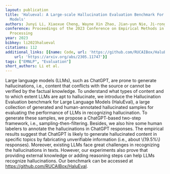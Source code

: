 ```yaml
---
layout: publication
title: 'Halueval: A Large-scale Hallucination Evaluation Benchmark For Large Language
  Models'
authors: Junyi Li, Xiaoxue Cheng, Wayne Xin Zhao, Jian-yun Nie, Ji-rong Wen
conference: Proceedings of the 2023 Conference on Empirical Methods in Natural Language
  Processing
year: 2023
bibkey: li2023halueval
citations: 112
additional_links: [{name: Code, url: 'https://github.com/RUCAIBox/HaluEval'}, {name: Paper,
    url: 'https://arxiv.org/abs/2305.11747'}]
tags: ["EMNLP", "Evaluation"]
short_authors: Li et al.
---
```

Large language models (LLMs), such as ChatGPT, are prone to generate
hallucinations, i.e., content that conflicts with the source or cannot be
verified by the factual knowledge. To understand what types of content and to
which extent LLMs are apt to hallucinate, we introduce the Hallucination
Evaluation benchmark for Large Language Models (HaluEval), a large collection
of generated and human-annotated hallucinated samples for evaluating the
performance of LLMs in recognizing hallucination. To generate these samples, we
propose a ChatGPT-based two-step framework, i.e., sampling-then-filtering.
Besides, we also hire some human labelers to annotate the hallucinations in
ChatGPT responses. The empirical results suggest that ChatGPT is likely to
generate hallucinated content in specific topics by fabricating unverifiable
information (i.e., about \\(19.5%\\) responses). Moreover, existing LLMs face
great challenges in recognizing the hallucinations in texts. However, our
experiments also prove that providing external knowledge or adding reasoning
steps can help LLMs recognize hallucinations. Our benchmark can be accessed at
https://github.com/RUCAIBox/HaluEval.